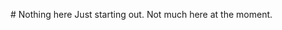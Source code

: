 #   N o t h i n g   h e r e  
 J u s t   s t a r t i n g   o u t .   N o t   m u c h   h e r e   a t   t h e   m o m e n t .  
 

